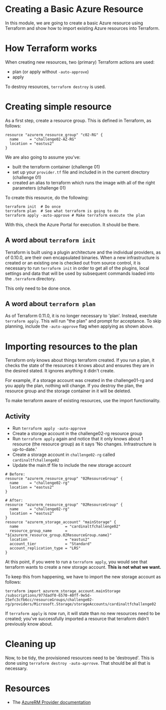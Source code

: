 # Creating a Basic Azure Resource
In this module, we are going to create a basic Azure resource using Terraform and show how to import existing Azure resources into Terraform.

# How Terraform works
When creating new resources, two (primary) Terraform actions are used:
* plan (or apply without `-auto-approve`)
* apply

To destroy resources, `terraform destroy` is used.

# Creating simple resource
As a first step, create a resource group.  This is defined in Terraform, as follows:
```
resource "azurerm_resource_group" "c02-RG" {
  name     = "challenge02-AZ-RG"
  location = "eastus2"
}
```

We are also going to assume you've:
* built the terraform container (challenge 01)
* set up your `provider.tf` file and included in in the current directory (challenge 01)
* created an alias to terraform which runs the image with all of the right parameters (challenge 01)

To create this resource, do the following:

```
terraform init  # Do once
terraform plan  # See what terraform is going to do
terraform apply -auto-approve # Make terraform execute the plan
```

With this, check the Azure Portal for execution.  It should be there.

## A word about `terraform init`
Terraform is built using a plugin architecture and the individual providers, as of 0.10.0, are their own encapsulated binaries.  When a new infrastructure is created or an existing one is checked out from source control, it is necessary to run `terraform init` in order to get all of the plugins, local settings and data that will be used by subsequent commands loaded into the `.terraform` directory.

This only need to be done once.

## A word about `terraform plan`
As of Terraform 0.11.0, it is no longer necessary to 'plan'.  Instead, exectute `terraform apply`.  This will run "the plan" and prompt for acceptance.  To skip planning, include the `-auto-approve` flag when applying as shown above.

# Importing resources to the plan
Terraform only knows about things terraform created.  If you run a plan, it checks the state of the resources it knows about and ensures they are in the desired stated.  It ignores anything it didn't create.

For example, if a storage account was created in the challenge01-rg and you apply the plan, nothing will change.  If you destroy the plan, the resource group and the storage container in it will be deleted.

To make terraform aware of existing resources, use the import functionality.

## Activity
* Run `terraform apply -auto-approve`
* Create a storage account in the challenge02-rg resource group
* Run `terraform apply` again and notice that it only knows about 1 resource (the resource group) as it says 'No changes.  Infrastructure is up-to-date.'
* Create a storage account in `challenge02-rg` called `cardinaltfchallenge02`
* Update the main.tf file to include the new storage account
```
# Before:
resource "azurerm_resource_group" "02ResourceGroup" {
  name     = "challenge02-rg"
  location = "eastus2"
}
```
```
# After:
resource "azurerm_resource_group" "02ResourceGroup" {
  name     = "challenge02-rg"
  location = "eastus2"
}
resource "azurerm_storage_account" "mainStorage" {
  name                     = "cardinaltfchallenge02"
  resource_group_name      = "${azurerm_resource_group.02ResourceGroup.name}"
  location                 = "eastus2"
  account_tier             = "Standard"
  account_replication_type = "LRS"
}
```

At this point, if you were to run a `terraform apply`, you would see that terraform wants to create a new storage account.  **This is not what we want.**

To keep this from happening, we have to import the new storage account as follows:
```
terraform import azurerm_storage_account.mainStorage /subscriptions/977dadf0-6570-40ff-9e5d-25efc3cfb6cc/resourceGroups/challenge02-rg/providers/Microsoft.Storage/storageAccounts/cardinaltfchallenge02
```
If `terraform apply` is now run, it will state than no new resources need to be created; you've successfully imported a resource that terraform didn't previously know about.

# Cleaning up
Now, to be tidy, the provisioned resources need to be 'destroyed'.  This is done using `terraform destroy -auto-aprrove`.  That should be all that is necessary.

# Resources
* The [AzureRM Provider documentation](https://www.terraform.io/docs/providers/azurerm/index.html)
